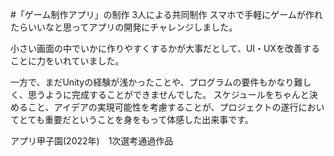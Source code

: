#「ゲーム制作アプリ」の制作
3人による共同制作
スマホで手軽にゲームが作れたらいいなと思ってアプリの開発にチャレンジしました。

小さい画面の中でいかに作りやすくするかが大事だとして、UI・UXを改善することに力をいれていました。

一方で、まだUnityの経験が浅かったことや、プログラムの要件もかなり難しく、思うように完成することができませんでした。
スケジュールをちゃんと決めること、アイデアの実現可能性を考慮することが、プロジェクトの遂行においてとても重要だということを身をもって体感した出来事です。



アプリ甲子園(2022年)　1次選考通過作品
